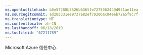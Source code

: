 ```yaml
---
ms.openlocfilehash: b8e57280b7526b6365fe7275962449d931ae11ea
ms.sourcegitcommit: ad203331ee9737e82ef70206ac04eeb72a5f9c7f
ms.translationtype: MT
ms.contentlocale: zh-CN
ms.lasthandoff: 06/18/2019
ms.locfileid: "67211789"
---
```

Microsoft Azure 信任中心